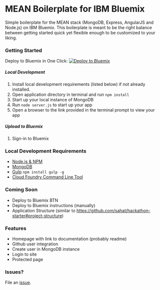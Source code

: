# MEAN Boilerplate for IBM Bluemix
Simple boilerplate for the MEAN stack (MongoDB, Express, AngularJS and Node.js) on IBM Bluemix. This boilerplate is meant to be the right balance between getting started quick yet flexible enough to be customized to your liking.

### Getting Started
Deploy to Bluemix in One Click:
[![Deploy to Bluemix](https://bluemix.net/deploy/button.png)](https://bluemix.net/deploy?repository=https://github.com/IBM-Bluemix/MEAN-Boilerplate)

##### Local Development
1. Install local development requirements (listed below) if not already installed.
2. Open application directory in terminal and run `npm install`
3. Start up your local instance of MongoDB
4. Run `node server.js` to start up your app
5. Open a browser to the link provided in the terminal prompt to view your app

##### Upload to Bluemix
1. Sign-in to Bluemix

### Local Development Requirements
- [Node.js & NPM](https://nodejs.org/en/download/)
- [MongoDB](https://www.mongodb.org)
- [Gulp](http://gulpjs.com/) `npm install gulp -g`
- [Cloud Foundry Command Line Tool](https://docs.cloudfoundry.org/devguide/installcf/)

### Coming Soon
- Deploy to Bluemix BTN
- Deploy to Bluemix instructions (manually)
- Application Structure (similar to https://github.com/sahat/hackathon-starter#project-structure)

### Features
- Homepage with link to documentation (probably readme)
- Github user integration
- Create user in MongoDB instance
- Login to site
- Protected page

### Issues?
File an [issue](https://github.com/IBM-Bluemix/MEAN-Boilerplate/issues).